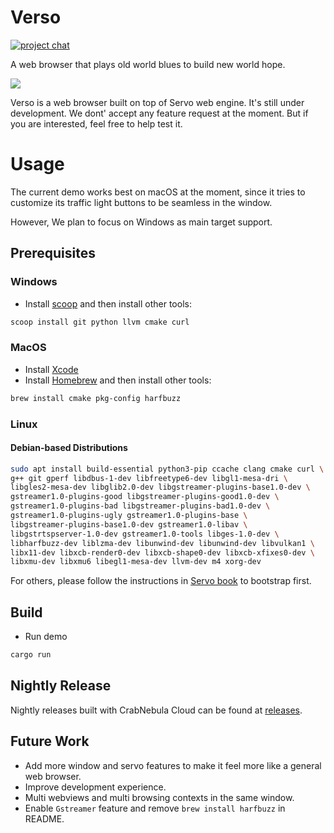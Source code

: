 # Verso

[![project chat](https://img.shields.io/badge/zulip-57a7ff?style=for-the-badge&labelColor=555555&logo=zulip)](https://versotile.zulipchat.com/)

A web browser that plays old world blues to build new world hope.

![](https://github.com/pewsheen/verso/assets/460329/7df44c7d-a4c5-4393-8378-a8b7bc438b03)

Verso is a web browser built on top of Servo web engine. It's still under development. We dont' accept any feature request at the moment.
But if you are interested, feel free to help test it.

# Usage

The current demo works best on macOS at the moment, since it tries to customize its traffic light buttons to be seamless in the window.

However, We plan to focus on Windows as main target support.

## Prerequisites

### Windows

- Install [scoop](https://scoop.sh/) and then install other tools:

```sh
scoop install git python llvm cmake curl
```

### MacOS

- Install [Xcode](https://developer.apple.com/xcode/)
- Install [Homebrew](https://brew.sh/) and then install other tools:

```sh
brew install cmake pkg-config harfbuzz
```

### Linux

#### Debian-based Distributions

```sh
sudo apt install build-essential python3-pip ccache clang cmake curl \
g++ git gperf libdbus-1-dev libfreetype6-dev libgl1-mesa-dri \
libgles2-mesa-dev libglib2.0-dev libgstreamer-plugins-base1.0-dev \
gstreamer1.0-plugins-good libgstreamer-plugins-good1.0-dev \
gstreamer1.0-plugins-bad libgstreamer-plugins-bad1.0-dev \
gstreamer1.0-plugins-ugly gstreamer1.0-plugins-base \
libgstreamer-plugins-base1.0-dev gstreamer1.0-libav \
libgstrtspserver-1.0-dev gstreamer1.0-tools libges-1.0-dev \
libharfbuzz-dev liblzma-dev libunwind-dev libunwind-dev libvulkan1 \
libx11-dev libxcb-render0-dev libxcb-shape0-dev libxcb-xfixes0-dev \
libxmu-dev libxmu6 libegl1-mesa-dev llvm-dev m4 xorg-dev
```

For others, please follow the instructions in [Servo book](https://book.servo.org/hacking/setting-up-your-environment.html#tools-for-linux) to bootstrap first.

## Build

- Run demo

```sh
cargo run
```

## Nightly Release

Nightly releases built with CrabNebula Cloud can be found at [releases](https://web.crabnebula.cloud/verso/verso-nightly/releases).

## Future Work

- Add more window and servo features to make it feel more like a general web browser.
- Improve development experience.
- Multi webviews and multi browsing contexts in the same window.
- Enable `Gstreamer` feature and remove `brew install harfbuzz` in README.